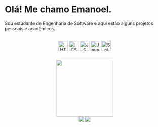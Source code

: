 <h1>Olá! Me chamo Emanoel.</h1>
<p>Sou estudante de Engenharia de Software e aqui estão alguns projetos pessoais e acadêmicos.</p>

<div align ="center" style="display: inline_block"><br>
  <img align="center" alt="HTML" height="30" src="https://img.shields.io/badge/HTML5-E34F26?style=for-the-badge&logo=html5&logoColor=white">
  <img align="center" alt="CSS" height="30" src="https://img.shields.io/badge/CSS3-1572B6?style=for-the-badge&logo=css3&logoColor=white">
 <img align="center" alt="JS" height="30" src="https://img.shields.io/badge/JavaScript-E5E619?style=for-the-badge&logo=Color=white">
 <img align="center" alt="Java" height="30" src="https://img.shields.io/badge/Java-ED8B00?style=for-the-badge&logo=java&logoColor=white">
  <img align="center" alt="Sql" height="30" src="https://img.shields.io/badge/MySQL-00000F?style=for-the-badge&logo=mysql&logoColor=white">
</div>

 ##

<div align="center">
  <a href="https://EmanoelcrSantos">
  <img height="180em" src="https://github-readme-stats.vercel.app/api/top-langs/?username=EmanoelcrSantos&layout=compact&langs_count=7&theme=tokyonight"/>
</div>
 

<div align="center"> 
  <a href="https://www.linkedin.com/in/emanoel-santos-0581b11a8/" target="_blank"><img src="https://img.shields.io/badge/-LinkedIn-%230077B5?style=for-the-badge&logo=linkedin&logoColor=white" target="_blank"></a> 
 <a href="https://api.whatsapp.com/send?phone=5541991511363" target="_blank"><img src="https://img.shields.io/badge/WhatsApp-25D366?style=for-the-badge&logo=whatsapp&logoColor=white" target="_blank"></a>
</div>
